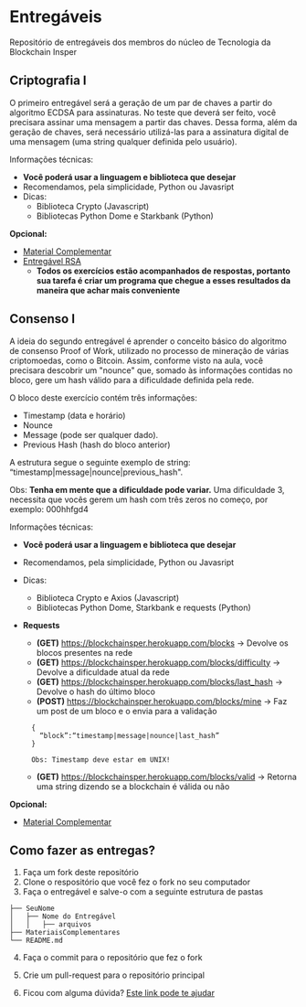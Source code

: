 # Entregáveis

Repositório de entregáveis dos membros do núcleo de Tecnologia da Blockchain Insper

## Criptografia I

O primeiro entregável será a geração de um par de chaves a partir do algoritmo ECDSA para assinaturas. No teste que deverá ser feito, você precisara assinar uma mensagem a partir das chaves. Dessa forma, além da geração de chaves, será necessário utilizá-las para a assinatura digital de uma mensagem (uma string qualquer definida pelo usuário).

Informações técnicas:

- **Você poderá usar a linguagem e biblioteca que desejar**
- Recomendamos, pela simplicidade, Python ou Javasript
- Dicas:
  - Biblioteca Crypto (Javascript)
  - Bibliotecas Python Dome e Starkbank (Python)

**Opcional:**

- [Material Complementar](https://github.com/BlockchainInsper/Entregaveis/blob/master/MateriaisComplementares/Criptografia1.md)
- [Entregável RSA](https://github.com/BlockchainInsper/Entregaveis/blob/master/MateriaisComplementares/Criptografia2.md)
  - **Todos os exercícios estão acompanhados de respostas, portanto sua tarefa é criar um programa que chegue a esses resultados da maneira que achar mais conveniente**

## Consenso I

A ideia do segundo entregável é aprender o conceito básico do algoritmo de consenso Proof of Work, utilizado no processo de mineração de várias criptomoedas, como o Bitcoin. Assim, conforme visto na aula, você precisara descobrir um "nounce" que, somado às informações contidas no bloco, gere um hash válido para a dificuldade definida pela rede.

O bloco deste exercício contém três informações:

- Timestamp (data e horário)
- Nounce
- Message (pode ser qualquer dado).
- Previous Hash (hash do bloco anterior)

A estrutura segue o seguinte exemplo de string: “timestamp|message|nounce|previous_hash".

Obs:
**Tenha em mente que a dificuldade pode variar.** Uma dificuldade 3, necessita que vocês gerem um hash com três zeros no começo, por exemplo: 000hhfgd4

Informações técnicas:

- **Você poderá usar a linguagem e biblioteca que desejar**
- Recomendamos, pela simplicidade, Python ou Javasript
- Dicas:
  - Biblioteca Crypto e Axios (Javascript)
  - Bibliotecas Python Dome, Starkbank e requests (Python)
- **Requests**

  - **(GET)** https://blockchainsper.herokuapp.com/blocks -> Devolve os blocos presentes na rede
  - **(GET)** https://blockchainsper.herokuapp.com/blocks/difficulty -> Devolve a dificuldade atual da rede
  - **(GET)** https://blockchainsper.herokuapp.com/blocks/last_hash -> Devolve o hash do último bloco
  - **(POST)** https://blockchainsper.herokuapp.com/blocks/mine -> Faz um post de um bloco e o envia para a validação

  ```
    {
      “block”:“timestamp|message|nounce|last_hash”
    }

    Obs: Timestamp deve estar em UNIX!
  ```

  - **(GET)** https://blockchainsper.herokuapp.com/blocks/valid -> Retorna uma string dizendo se a blockchain é válida ou não

**Opcional:**

- [Material Complementar](https://github.com/BlockchainInsper/Entregaveis/blob/master/MateriaisComplementares/Consenso1.md)

## Como fazer as entregas?

1. Faça um fork deste repositório
2. Clone o respositório que você fez o fork no seu computador
3. Faça o entregável e salve-o com a seguinte estrutura de pastas

```.
├── SeuNome
│   ├── Nome do Entregável
│   │   ├── arquivos
├── MateriaisComplementares
└── README.md
```

4. Faça o commit para o repositório que fez o fork
5. Crie um pull-request para o repositório principal

6. Ficou com alguma dúvida? [Este link pode te ajudar](https://www.freecodecamp.org/news/how-to-make-your-first-pull-request-on-github-3/)
